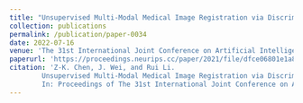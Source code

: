 ```yaml
---
title: "Unsupervised Multi-Modal Medical Image Registration via Discriminator-Free Image-to-Image Translation"
collection: publications
permalink: /publication/paper-0034
date: 2022-07-16
venue: 'The 31st International Joint Conference on Artificial Intelligence (IJCAI 2022)'
paperurl: 'https://proceedings.neurips.cc/paper/2021/file/dfce06801e1a85d6d06f1fdd4475dacd-Paper.pdf'
citation: 'Z-K. Chen, J. Wei, and Rui Li.
        Unsupervised Multi-Modal Medical Image Registration via Discriminator-Free Image-to-Image Translation.
        In: Proceedings of The 31st International Joint Conference on Artificial Intelligence (IJCAI 2022).'
---
```


